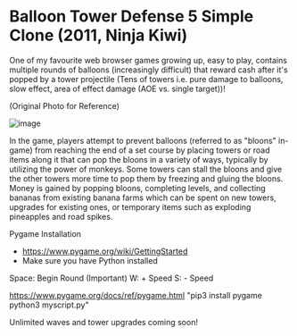 # Balloon Tower Defense 5 Simple Clone (2011, Ninja Kiwi)

One of my favourite web browser games growing up, easy to play, contains multiple rounds of balloons (increasingly difficult) that reward cash after it's popped by a tower projectile (Tens of towers i.e. pure damage to balloons, slow effect, area of effect damage (AOE vs. single target))! 

(Original Photo for Reference)

![image](https://user-images.githubusercontent.com/75475136/116334192-a8d7b880-a789-11eb-9c27-0c524b4d463d.png)

In the game, players attempt to prevent balloons (referred to as "bloons" in-game) from reaching the end of a set course by placing towers or road items along it that can pop the bloons in a variety of ways, typically by utilizing the power of monkeys. Some towers can stall the bloons and give the other towers more time to pop them by freezing and gluing the bloons. Money is gained by popping bloons, completing levels, and collecting bananas from existing banana farms which can be spent on new towers, upgrades for existing ones, or temporary items such as exploding pineapples and road spikes.

Pygame Installation
- https://www.pygame.org/wiki/GettingStarted
- Make sure you have Python installed

Space: Begin Round (Important)
W: + Speed
S: - Speed

https://www.pygame.org/docs/ref/pygame.html
"pip3 install pygame
python3 myscript.py"

Unlimited waves and tower upgrades coming soon!
